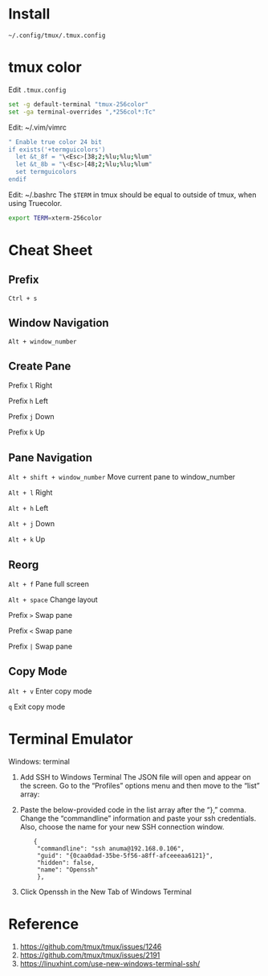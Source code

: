 # Install
`~/.config/tmux/.tmux.config` 
# tmux color
Edit `.tmux.config`
```bash
set -g default-terminal "tmux-256color"
set -ga terminal-overrides ",*256col*:Tc"
```
Edit: ~/.vim/vimrc
```bash
" Enable true color 24 bit
if exists('+termguicolors')
  let &t_8f = "\<Esc>[38;2;%lu;%lu;%lum"
  let &t_8b = "\<Esc>[48;2;%lu;%lu;%lum"
  set termguicolors
endif
```
Edit: ~/.bashrc
The `$TERM` in tmux should be equal to outside of tmux, when using Truecolor.
```bash
export TERM=xterm-256color
```

# Cheat Sheet
## Prefix
`Ctrl + s`
## Window Navigation
`Alt + window_number`
## Create Pane
Prefix `l` Right

Prefix `h` Left

Prefix `j` Down

Prefix `k` Up
## Pane Navigation
`Alt + shift + window_number` Move current pane to window_number

`Alt + l` Right

`Alt + h` Left

`Alt + j` Down

`Alt + k` Up
## Reorg 
`Alt + f` Pane full screen

`Alt + space` Change layout

Prefix `>` Swap pane

Prefix `<` Swap pane

Prefix `|` Swap pane

## Copy Mode
`Alt + v`  Enter copy mode

`q`        Exit copy mode

# Terminal Emulator
Windows: terminal

1. Add SSH to Windows Terminal
The JSON file will open and appear on the screen. Go to the “Profiles” options menu and then move to the “list” array:

2. Paste the below-provided code in the list array after the “},” comma. Change the “commandline” information and paste your ssh credentials. Also, choose the name for your new SSH connection window.

```
       {
        "commandline": "ssh anuma@192.168.0.106",
        "guid": "{0caa0dad-35be-5f56-a8ff-afceeeaa6121}",
        "hidden": false,
        "name": "Openssh"
        },
```

3. Click Openssh in the New Tab of Windows Terminal

# Reference
1. https://github.com/tmux/tmux/issues/1246
2. https://github.com/tmux/tmux/issues/2191
3. https://linuxhint.com/use-new-windows-terminal-ssh/
